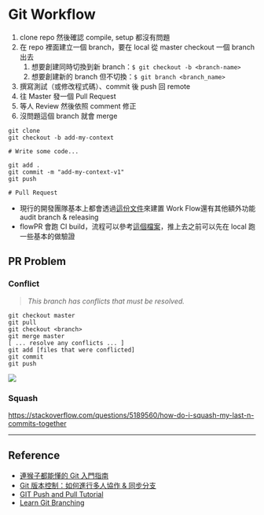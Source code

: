 # Git Workflow

1. clone repo 然後確認 compile, setup 都沒有問題
1. 在 repo 裡面建立一個 branch，要在 local 從 master checkout 一個 branch 出去
    1. 想要創建同時切換到新 branch：`$ git checkout -b <branch-name>`
    1. 想要創建新的 branch 但不切換：`$ git branch <branch_name>`
1. 撰寫測試（或修改程式碼）、commit 後 push 回 remote
1. 往 Master 發一個 Pull Request
1. 等人 Review 然後依照 comment 修正
1. 沒問題這個 branch 就會 merge

```
git clone
git checkout -b add-my-context

# Write some code...

git add .
git commit -m "add-my-context-v1"
git push

# Pull Request
```

* 現行的開發團隊基本上都會透過[這份文件](https://docs.github.com/en/get-started/quickstart/github-flow)來建置 Work Flow還有其他額外功能 audit branch & releasing 
* flowPR 會跑 CI build，流程可以參考[這個檔案](https://github.com/consenlabs/tokenlon-contracts/blob/master/.github/workflows/node.js.yml)，推上去之前可以先在 local 跑一些基本的做驗證


## PR Problem

### Conflict 
> *This branch has conflicts that must be resolved.*

```
git checkout master
git pull
git checkout <branch>
git merge master
[ ... resolve any conflicts ... ]
git add [files that were conflicted]
git commit
git push
```

![](https://i.imgur.com/xdoXJxP.jpg)

### Squash

https://stackoverflow.com/questions/5189560/how-do-i-squash-my-last-n-commits-together

---

## Reference

* [連猴子都能懂的 Git 入門指南](https://backlog.com/git-tutorial/tw/intro/intro1_1.html)
* [Git 版本控制：如何進行多人協作 & 同步分支](https://hackmd.io/@Heidi-Liu/git-workflow)
* [GIT Push and Pull Tutorial](https://www.datacamp.com/tutorial/git-push-pull)
* [Learn Git Branching](https://learngitbranching.js.org/?locale=zh_TW)
